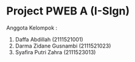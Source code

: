 # Project PWEB A (I-SIgn)
Anggota Kelompok :
1. Daffa Abdillah (2111521001)
2. Darma Zidane Gusnambi (2111521023)
3. Syafira Putri Zahra (2111523013)
